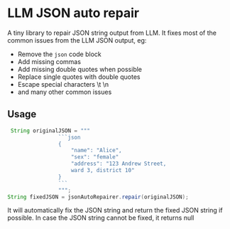# LLM JSON auto repair

A tiny library to repair JSON string output from LLM. It fixes most of the common issues from the LLM JSON output, eg:

* Remove the ```json``` code block
* Add missing commas
* Add missing double quotes when possible
* Replace single quotes with double quotes
* Escape special characters \t \n
* and many other common issues

## Usage

```java
 String originalJSON = """
                ```json
                {
                    "name": "Alice",
                    "sex": "female"
                    "address": "123 Andrew Street,
                    ward 3, district 10"
                }
                ```
                """;
String fixedJSON = jsonAutoRepairer.repair(originalJSON);
```

It will automatically fix the JSON string and return the fixed JSON string if possible. In case the JSON string cannot be fixed, it returns null
